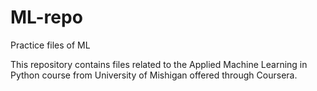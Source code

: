 # ML-repo
Practice files of ML

This repository contains files related to the Applied Machine Learning in Python course from University of Mishigan offered through Coursera.
